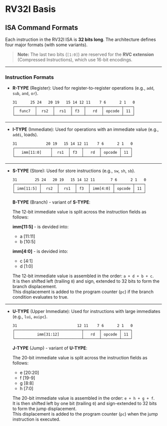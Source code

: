 # RV32I Basis

## ISA Command Formats

Each instruction in the RV32I ISA is **32 bits long**. The architecture defines four major formats
(with some variants).
> **Note:** The last two bits (`[1:0]`) are reserved for the **RVC extension** (Compressed Instructions), which use 16-bit encodings.

---

### Instruction Formats

- **R-TYPE** (Register):
    Used for register-to-register operations (e.g., `add`, `sub`, `and`, `or`).
    ```
    31      25 24   20 19   15 14 12 11    7 6      2 1   0
    ┌─────────┬───────┬───────┬─────┬───────┬────────┬────┐
    │  func7  │  rs2  │  rs1  │ f3  │   rd  │ opcode │ 11 │
    └─────────┴───────┴───────┴─────┴───────┴────────┴────┘
    ```

---

- **I-TYPE** (Immediate):
    Used for operations with an immediate value (e.g., `addi`, loads).
    ```
    31             20 19   15 14 12 11    7 6      2 1   0
    ┌────────────────┬───────┬─────┬───────┬────────┬────┐
    │   imm[11:0]    │  rs1  │ f3  │   rd  │ opcode │ 11 │
    └────────────────┴───────┴─────┴───────┴────────┴────┘
    ```

---

- **S-TYPE** (Store):
    Used for store instructions (e.g., `sw`, `sh`, `sb`).
    ```
    31        25 24   20 19   15 14 12 11       7 6      2 1   0
    ┌───────────┬───────┬───────┬─────┬──────────┬────────┬────┐
    │ imm[11:5] │  rs2  │  rs1  │ f3  │ imm[4:0] │ opcode │ 11 │
    └───────────┴───────┴───────┴─────┴──────────┴────────┴────┘
    ```
    **B-TYPE** (Branch) - variant of **S-TYPE**:

    The 12-bit immediate value is split across the instruction fields as follows:

    **imm[11:5]** - is devided into:
    - a [11:11]
    - b [10:5]

    **imm[4:0]** - is devided into:
    - c [4:1]
    - d [1:0]

    The 12-bit immediate value is assembled in the order: `a + d + b + c`.  
    It is then shifted left (trailing `0`) and sign, extended to 32 bits to form the branch displacement.  
    This displacement is added to the program counter (`pc`) if the branch condition evaluates to true.

---

- **U-TYPE** (Upper Immediate):
    Used for instructions with large immediates (e.g., `lui`, `auipc`).
    ```
    31                           12 11    7 6      2 1   0
    ┌──────────────────────────────┬───────┬────────┬────┐
    │          imm[31:12]          │   rd  │ opcode │ 11 │
    └──────────────────────────────┴───────┴────────┴────┘
    ```

    **J-TYPE** (Jump) - variant of **U-TYPE**:

    The 20-bit immediate value is split across the instruction fields as follows:
    - e [20:20]
    - f [19-9]
    - g [8:8]
    - h [7:0]

    The 20-bit immediate value is assembled in the order: `e + h + g + f`.  
    It is then shifted left by one bit (trailing `0`) and sign-extended to 32 bits to form the jump displacement.  
    This displacement is added to the program counter (`pc`) when the jump instruction is executed.

